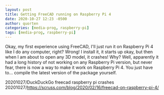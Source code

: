 ```yaml
---
layout: post
title: Getting FreeCAD running on Raspberry Pi 4
date: 2020-10-27 12:23 -0500
author: quorten
categories: [media-prog, raspberry-pi]
tags: [media-prog, raspberry-pi]
---
```


Okay, my first experience using FreeCAD, I'll just run it on Raspberry
Pi 4 like I do any computer, right?  Wrong!  I install it, it starts
up okay, but then when I am about to open any 3D model, it crashes!
Why?  Well, apparently it had a long history of not working on any
Raspberry Pi version, but never fear, there is now a way to make it
work on Raspberry Pi 4.  You just have to... compile the latest
version of the package yourself.

20201027/DuckDuckGo freecad raspberry pi crashes  
20201027/https://scruss.com/blog/2020/02/16/freecad-on-raspberry-pi-4/
